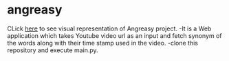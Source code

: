 # angreasy
CLick [here](https://www.youtube.com/watch?v=LPCoqOomgAg) to see visual representation of Angreasy project.
-It is a Web application which takes Youtube video url as an input and fetch synonym of the words along with their time stamp used in the video.
-clone this repository and execute main.py.
